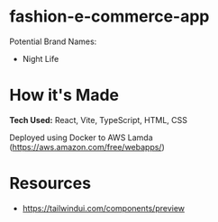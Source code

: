 # fashion-e-commerce-app

Potential Brand Names:

- Night Life

# How it's Made

**Tech Used:** React, Vite, TypeScript, HTML, CSS

Deployed using Docker to AWS Lamda (https://aws.amazon.com/free/webapps/)

# Resources

- https://tailwindui.com/components/preview
